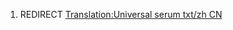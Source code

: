 1.  REDIRECT [Translation:Universal serum txt/zh
    CN](Translation:Universal_serum_txt/zh_CN "wikilink")
